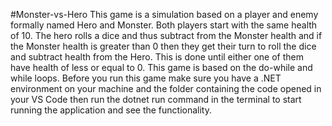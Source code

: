 #Monster-vs-Hero
This game is a simulation based on a player and enemy formally named Hero and Monster.
Both players start with the same health of 10.
The hero rolls a dice and thus subtract from the Monster health and if the Monster health is greater than 0 then they get their turn to roll the dice and subtract health from the Hero.
This is done until either one of them have health of less or equal to 0.
This game is based on the do-while and while loops.
Before you run this game make sure you have a .NET environment on your machine and the folder containing the code opened in your VS Code then run the dotnet run command in the terminal to start running the application and see the functionality.

